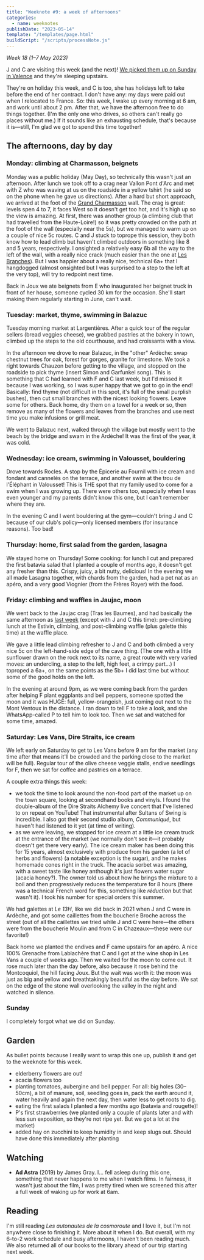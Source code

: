 ```yaml
---
title: "Weeknote #9: a week of afternoons"
categories:
  - name: weeknotes
publishDate: "2023-05-14"
template: "/templates/page.html"
buildScript: "/scripts/processNote.js"
---
```


_Week 18 (1–7 May 2023)_

J and C are visiting this week (and the next)! [We picked them up on Sunday in Valence](/notes/weeknote-8-les-branches/) and they're sleeping upstairs.

They're on holiday this week, and C is too, she has holidays left to take before the end of her contract. I don't have any: my days were paid out when I relocated to France. So: this week, I wake up every morning at 6 am, and work until about 2 pm. After that, we have the afternoon free to do things together. (I'm the only one who drives, so others can't really go places without me.) If it sounds like an exhausting schedule, that's because it is—still, I'm glad we got to spend this time together!

## The afternoons, day by day

### Monday: climbing at Charmasson, beignets

Monday was a public holiday (May Day), so technically this wasn't just an afternoon. After lunch we took off to a crag near Vallon Pont d'Arc and met with Z who was waving at us on the roadside in a yellow tshirt (he said so on the phone when he gave us directions). After a hard but short approach, we arrived at the foot of the [Grand Charmasson](https://www.ffme.fr/sne-fiche/2498/) wall. The crag is great: levels spen 4 to 7, it faces West so it doesn't get too hot, and it's high up so the view is amazing. At first, there was another group (a climbing club that had travelled from the Haute-Loire!) so it was pretty crowded on the path at the foot of the wall (especially near the 5s), but we managed to warm up on a couple of nice 5c routes. C and J stuck to toprope this session, they both know how to lead climb but haven't climbed outdoors in something like 8 and 5 years, respectively. I onsighted a relatively easy 6b all the way to the left of the wall, with a really nice crack (much easier than the one at [Les Branches](/notes/weeknote-8-les-branches/)). But I was happier about a really nice, technical 6a+ that I hangdogged (almost onsighted but I was surprised to a step to the left at the very top), will try to redpoint next time.

Back in Joux we ate beignets from E who inaugurated her beignet truck in front of her house, someone cycled 30 km for the occasion. She'll start making them regularly starting in June, can't wait.

### Tuesday: market, thyme, swimming in Balazuc

Tuesday morning market at Largentières. After a quick tour of the regular sellers (bread veggies cheese), we grabbed pastries at the bakery in town, climbed up the steps to the old courthouse, and had croissants with a view.

In the afternoon we drove to near Balazuc, in the "other" Ardèche: swap chestnut trees for oak, forest for gorges, granite for limestone. We took a right towards Chauzon before getting to the village, and stopped on the roadside to pick thyme (insert Simon and Garfunkel song). This is something that C had learned with F and C last week, but I'd missed it because I was working, so I was super happy that we got to go in the end! Basically: find thyme (not difficult in this spot, it's full of the small purplish bushes), then cut small branches with the nicest looking flowers. Leave some for others. Back home, dry them on a towel for a week or so, then remove as many of the flowers and leaves from the branches and use next time you make infusions or grill meat.

We went to Balazuc next, walked through the village but mostly went to the beach by the bridge and swam in the Ardèche! It was the first of the year, it was cold.

### Wednesday: ice cream, swimming in Valousset, bouldering

Drove towards Rocles. A stop by the Épicerie au Fournil with ice cream and fondant and cannelés on the terrace, and another swim at the trou de l'Éléphant in Valousset! This is THE spot that my family used to come for a swim when I was growing up. There were others too, especially when I was even younger and my parents didn't know this one, but I can't remember where they are.

In the evening C and I went bouldering at the gym—couldn't bring J and C because of our club's policy—only licensed members (for insurance reasons). Too bad!

### Thursday: home, first salad from the garden, lasagna

We stayed home on Thursday! Some cooking: for lunch I cut and prepared the first batavia salad that I planted a couple of months ago, it doesn't get any fresher than this. Crispy, juicy, a bit nutty, delicious! In the evening we all made Lasagna together, with chards from the garden, had a pet nat as an apéro, and a very good Viognier (from the Frères Royer) with the food.

### Friday: climbing and waffles in Jaujac, moon

We went back to the Jaujac crag (Tras les Baumes), and had basically the same afternoon as [last week](/notes/weeknote-8-les-branches/) (except with J and C this time): pre-climbing lunch at the Estivin, climbing, and post-climbing waffle (plus galette this time) at the waffle place.

We gave a little lead climbing refresher to J and C and both climbed a very nice 5c on the left-hand-side edge of the cave thing. (The one with a little sunflower drawn on the rock next to its name, a great route with very varied moves: an undercling, a step to the left, high feet, a crimpy part...) I toproped a 6a+, on the same points as the 5b+ I did last time but without some of the good holds on the left.

In the evening at around 9pm, as we were coming back from the garden after helping F plant eggplants and bell peppers, someone spotted the moon and it was HUGE: full, yellow-orangeish, just coming out next to the Mont Ventoux in the distance. I ran down to tell F to take a look, and she WhatsApp-called P to tell him to look too. Then we sat and watched for some time, amazed.

### Saturday: Les Vans, Dire Straits, ice cream

We left early on Saturday to get to Les Vans before 9 am for the market (any time after that means it'll be crowded and the parking close to the market will be full). Regular tour of the olive cheese veggie stalls, endive seedlings for F, then we sat for coffee and pastries on a terrace.

A couple extra things this week:

- we took the time to look around the non-food part of the market up on the town square, looking at secondhand books and vinyls. I found the double-album of the Dire Straits Alchemy live concert that I've listened to on repeat on YouTube! That instrumental after Sultans of Swing is incredible. I also got their second studio album, _Communiqué_, but haven't had listened to it yet (at time of writing).
- as we were leaving, we stopped for ice cream at a little ice cream truck at the entrance of the market (we normally don't see it—it probably doesn't get there very early). The ice cream maker has been doing this for 15 years, almost exclusively with produce from his garden (a lot of herbs and flowers) (a notable exception is the sugar), and he makes homemade cones right in the truck. The acacia sorbet was amazing, with a sweet taste like honey anthough it's just flowers water sugar (acacia honey?). The owner told us about how he brings the mixture to a boil and then progressively reduces the temperature for 8 hours (there was a technical French word for this, something like _réduction_ but that wasn't it). I took his number for special orders this summer.

We had galettes at _Le 13H_, like we did back in 2021 when J and C were in Ardèche, and got some caillettes from the boucherie Broche across the street (out of all the caillettes we tried while J and C were here—the others were from the boucherie Moulin and from C in Chazeaux—these were our favorite!)

Back home we planted the endives and F came upstairs for an apéro. A nice 100% Grenache from Lablachère that C and I got at the wine shop in Les Vans a couple of weeks ago. Then we waited for the moon to come out. It rose much later than the day before, also because it rose behind the Montcoquiol, the hill facing Joux. But the wait was worth it: the moon was just as big and yellow and breathtakingly beautiful as the day before. We sat on the edge of the stone wall overlooking the valley in the night and watched in silence.

### Sunday

I completely forgot what we did on Sunday.

## Garden

As bullet points because I really want to wrap this one up, publish it and get to the weeknote for this week.

- elderberry flowers are out!
- acacia flowers too
- planting tomatoes, aubergine and bell pepper. For all: big holes (30–50cm), a bit of manure, soil, seedling goes in, pack the earth around it, water heavily and again the next day, then water less to get roots to dig.
- eating the first salads I planted a few months ago (batavia and rougette)!
- P's first strawberries (we planted only a couple of plants later and with less sun exposition, so they're not ripe yet. But we got a lot at the market)
- added hay on zucchini to keep humidity in and keep slugs out. Should have done this immediately after planting

## Watching

- **Ad Astra** (2019) by James Gray. I... fell asleep during this one, something that never happens to me when I watch films. In fairness, it wasn't just about the film, I was pretty tired when we screened this after a full week of waking up for work at 6am.

## Reading

I'm still reading _Les autonautes de la cosmoroute_ and I love it, but I'm not anywhere close to finishing it. More about it when I do. But overall, with my 6-to-2 work schedule and busy afternoons, I haven't been reading much. We also returned all of our books to the library ahead of our trip starting next week.
